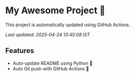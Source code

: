 # My Awesome Project 🚀

This project is automatically updated using GitHub Actions.

_Last updated: 2025-04-24 13:45:08 IST_

## Features
- Auto-update README using Python 🐍
- Auto Git push with GitHub Actions 🤖

